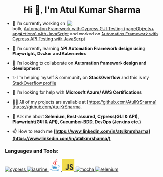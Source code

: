 <h1 align="center">Hi 👋, I'm Atul Kumar Sharma</h1>
<img align="right" width="300" src="https://gist.githubusercontent.com/MedRedha/fd8e2481bde2610c96b9aafde543879c/raw/88624e8d31c4295973dcb7c900dacf0edc0a6d99/coding.gif"
<p align="left">   

-   🔭  I’m currently working on both, [Automation Framework with Cypress GUI Testing (pageObjects+ appActions) with JavaScript](https://github.com/AtulKrSharma/CypressGUITestingFramework) and worked on [Automation Framework with Cypress API Testing with JavaScript](https://github.com/AtulKrSharma/CypressAPITestingFramework)
    
-   🌱  I’m currently learning  **API Automation Framework design using Playwright, Docker and Kubernetes**
    
-   👯  I’m looking to collaborate on  **Automation framework design and development**

-   ✨ I'm helping myself & community on **StackOverflow** and this is my [StackOverflow profile](https://stackoverflow.com/users/10837620/atul-kumar-sharma)
    
-   🤝  I’m looking for help with  **Microsoft Azure/ AWS Certifications**
    
-   👨‍💻  All of my projects are available at  [https://github.com/AtulKrSharma](https://github.com/AtulKrSharma)
    
-   💬  Ask me about  **Selenium, Rest-assured, Cypress(GUI & API), Playwright(GUI & API), Cucumber-BDD, DevOps (Jenkins etc.)**
    
-   📫  How to reach me  **[https://www.linkedin.com/in/atulkmrsharma](https://www.linkedin.com/in/atulkmrsharma/)**


<h3 align="left">Languages and Tools:</h3>
<p align="left"> <a href="https://www.cypress.io" target="_blank" rel="noreferrer"> <img src="https://raw.githubusercontent.com/simple-icons/simple-icons/6e46ec1fc23b60c8fd0d2f2ff46db82e16dbd75f/icons/cypress.svg" alt="cypress" width="40" height="40"/> </a> <a href="https://jasmine.github.io/" target="_blank" rel="noreferrer"> <img src="https://www.vectorlogo.zone/logos/jasmine/jasmine-icon.svg" alt="jasmine" width="40" height="40"/> </a> <a href="https://www.java.com" target="_blank" rel="noreferrer"> <img src="https://raw.githubusercontent.com/devicons/devicon/master/icons/java/java-original.svg" alt="java" width="40" height="40"/> </a> <a href="https://developer.mozilla.org/en-US/docs/Web/JavaScript" target="_blank" rel="noreferrer"> <img src="https://raw.githubusercontent.com/devicons/devicon/master/icons/javascript/javascript-original.svg" alt="javascript" width="40" height="40"/> </a> <a href="https://mochajs.org" target="_blank" rel="noreferrer"> <img src="https://www.vectorlogo.zone/logos/mochajs/mochajs-icon.svg" alt="mocha" width="40" height="40"/> </a> <a href="https://www.selenium.dev" target="_blank" rel="noreferrer"> <img src="https://raw.githubusercontent.com/detain/svg-logos/780f25886640cef088af994181646db2f6b1a3f8/svg/selenium-logo.svg" alt="selenium" width="40" height="40"/> </a> </p>
